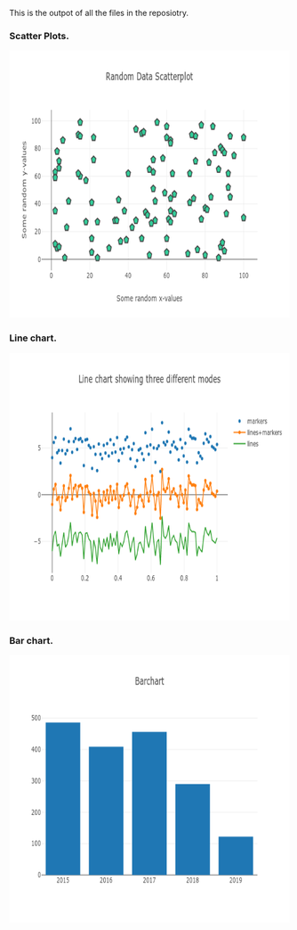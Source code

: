 This is the outpot of all the files in the reposiotry.


### Scatter Plots.
<img src="https://github.com/Zeeshanahmad4/Data-visulization-and-Dashboard-with-plot-and-dash-/blob/master/Resources/newplot.png" height="480" width="750">



### Line chart.

<img src="https://github.com/Zeeshanahmad4/Data-visulization-and-Dashboard-with-plot-and-dash-/blob/master/Resources/newplot1.png" height="480" width="750">


### Bar chart.

<img src="https://github.com/Zeeshanahmad4/Data-visulization-and-Dashboard-with-plot-and-dash-/blob/master/Resources/newplot2.png" height="480" width="750">
